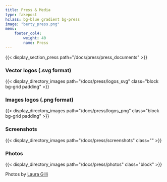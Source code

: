 ```yaml
---
title: Press & Media
type: fakepost
hclass: bg-blue gradient bg-press
image: "berty_press.png"
menu:
    footer_col4:
        weight: 40
        name: Press
---
```


{{< display_section_press path="/docs/press/press_documents" >}}

### Vector logos (.svg format)
{{< display_directory_images path="/docs/press/logos_svg" class="block bg-grid padding" >}}

### Images logos (.png format)
{{< display_directory_images path="/docs/press/logos_png" class="block bg-grid padding" >}}

### Screenshots
{{< display_directory_images path="/docs/press/screenshots" class="" >}}

### Photos
{{< display_directory_images path="/docs/press/photos" class="block" >}}

Photos by [Laura Gilli](https://www.lauragilli.com/)
